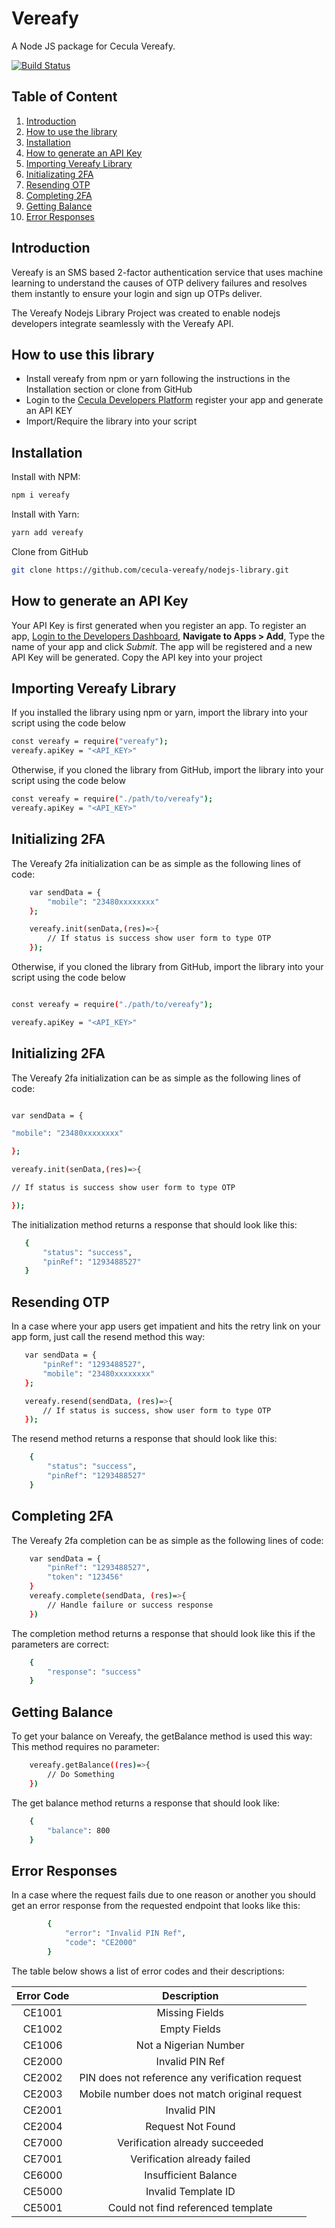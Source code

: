 # Vereafy
A Node JS package for Cecula Vereafy.

[![Build Status](https://travis-ci.org/cecula-vereafy/nodejs-library.svg?branch=master)](https://travis-ci.org/cecula-vereafy/nodejs-library)

## Table of Content
1.  [Introduction](#introduction)
2.  [How to use the library](#how-to-use-this-library)
3.  [Installation](#installation)
4.  [How to generate an API Key](#how-to-generate-an-api-key)
5.  [Importing Vereafy Library](#importing-vereafy-library)
6.  [Initializating 2FA](#initializing-2fa)
7.  [Resending OTP](#resending-otp)
8.  [Completing 2FA](#completing-2fa)
9.  [Getting Balance](#getting-balance)
10. [Error Responses](#error-responses)

## Introduction

Vereafy is an SMS based 2-factor authentication service that uses machine learning to understand the causes of OTP delivery failures and resolves them instantly to ensure your login and sign up OTPs deliver.

The Vereafy Nodejs Library Project was created to enable nodejs developers integrate seamlessly with the Vereafy API.

## How to use this library
*   Install vereafy from npm or yarn following the instructions in the Installation section or clone from GitHub
*   Login to the <a href="https://developer.cecula.com" target="_blank">Cecula Developers Platform</a> register your app and generate an API KEY
*   Import/Require the library into your script

## Installation
Install with NPM:
```sh
npm i vereafy
```
Install with Yarn:
```sh
yarn add vereafy
```
Clone from GitHub
```sh
git clone https://github.com/cecula-vereafy/nodejs-library.git
```
 
## How to generate an API Key

Your API Key is first generated when you register an app. To register an app,
<a href="https://developer.cecula.com" target="_blank">Login to the Developers Dashboard</a>, __Navigate to Apps > Add__, Type the name of your app and click *Submit*. The app will be registered and a new API Key will be generated. Copy the API key into your project

## Importing Vereafy Library
If you installed the library using npm or yarn, import the library into your script using the code below
```sh
const vereafy = require("vereafy");
vereafy.apiKey = "<API_KEY>"
```
Otherwise, if you cloned the library from GitHub, import the library into your script using the code below
```sh
const vereafy = require("./path/to/vereafy");
vereafy.apiKey = "<API_KEY>"
```

## Initializing 2FA
The Vereafy 2fa initialization can be as simple as the following lines of code:
```sh
    var sendData = {
        "mobile": "23480xxxxxxxx"
    };

    vereafy.init(senData,(res)=>{
        // If status is success show user form to type OTP
    });
```

Otherwise, if you cloned the library from GitHub, import the library into your script using the code below

```sh

const vereafy = require("./path/to/vereafy");

vereafy.apiKey = "<API_KEY>"

```

## Initializing 2FA

The Vereafy 2fa initialization can be as simple as the following lines of code:

```sh

var sendData = {

"mobile": "23480xxxxxxxx"

};

vereafy.init(senData,(res)=>{

// If status is success show user form to type OTP

});

```

The initialization method returns a response that should look like this:
 ```sh
    {
        "status": "success",
        "pinRef": "1293488527"
    }
```

## Resending OTP
In a case where your app users get impatient and hits the retry link on your app form, just call the resend method this way:
 ```sh
    var sendData = {
        "pinRef": "1293488527",
        "mobile": "23480xxxxxxxx"
    };

    vereafy.resend(sendData, (res)=>{
        // If status is success, show user form to type OTP
    });
```

The resend method returns a response that should look like this:

```sh
    {
        "status": "success",
        "pinRef": "1293488527"
    }
```

## Completing 2FA
The Vereafy 2fa completion can be as simple as the following lines of code:
```sh
    var sendData = {
        "pinRef": "1293488527",
        "token": "123456"
    }
    vereafy.complete(sendData, (res)=>{
        // Handle failure or success response
    })
```

The completion method returns a response that should look like this if the parameters are correct:

```sh
    {
        "response": "success"
    }
```

## Getting Balance
To get your balance on Vereafy, the getBalance method is used this way:
This method requires no parameter:
```sh
    vereafy.getBalance((res)=>{
        // Do Something
    })
```

The get balance method returns a response that should look like:

```sh
    {
        "balance": 800
    }
```

## Error Responses

In a case where the request fails due to one reason or another you should get an error response from the requested endpoint that looks like this:

```sh
        {
            "error": "Invalid PIN Ref",
            "code": "CE2000"
        }
```
The table below shows a list of error codes and their descriptions:

| Error Code | Description                                     |
|:----------:| :----------------------------------------------:|
| CE1001     | Missing Fields                                  |
| CE1002     | Empty Fields                                    |
| CE1006     | Not a Nigerian Number                           |
| CE2000     | Invalid PIN Ref                                 |
| CE2002     | PIN does not reference any verification request |
| CE2003     | Mobile number does not match original request   |
| CE2001     | Invalid PIN                                     |
| CE2004     | Request Not Found                               |
| CE7000     | Verification already succeeded                  |
| CE7001     | Verification already failed                     |
| CE6000     | Insufficient Balance                            |
| CE5000     | Invalid Template ID                             |
| CE5001     | Could not find referenced template              |
